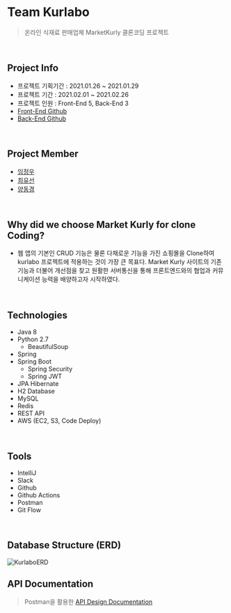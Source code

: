 # Team Kurlabo
> 온라인 식재료 판매업체 MarketKurly 클론코딩 프로젝트
<br>

## Project Info
- 프로젝트 기획기간 : 2021.01.26 ~ 2021.01.29
- 프로젝트 기간 : 2021.02.01 ~ 2021.02.26
- 프로젝트 인원 : Front-End 5, Back-End 3
- [Front-End Github](https://github.com/Kurlabo/frontend)
- [Back-End Github](https://github.com/Kurlabo/backend)
<br>

## Project Member
- [임정우](https://github.com/LimNoah)
- [최유선](https://github.com/Yus2on)
- [양동경](https://github.com/theVelopr)
<br>

## Why did we choose Market Kurly for clone Coding?
- 웹 앱의 기본인 CRUD 기능은 물론 다채로운 기능을 가진 쇼핑몰을 Clone하여 kurlabo 프로젝트에 적용하는 것이 가장 큰 목표다. Market Kurly 사이트의 기존 기능과 더불어 개선점을 찾고 원활한 서버통신을 통해 프론트엔드와의 협업과 커뮤니케이션 능력을 배양하고자 시작하였다.
<br>

## Technologies
- Java 8
- Python 2.7
  - BeautifulSoup
- Spring
- Spring Boot
  - Spring Security
  - Spring JWT
- JPA Hibernate
- H2 Database
- MySQL
- Redis
- REST API
- AWS (EC2, S3, Code Deploy)
<br>

## Tools
- IntelliJ
- Slack
- Github
- Github Actions
- Postman
- Git Flow
<br>

## Database Structure (ERD)
![KurlaboERD](https://user-images.githubusercontent.com/46306263/113847945-ee304800-97d2-11eb-8752-896451d85b70.png)
<br>

## API Documentation
> Postman을 활용한 [API Design Documentation](https://documenter.getpostman.com/view/14493383/TzCS6maN)

